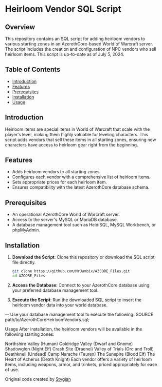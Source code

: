 # Heirloom Vendor SQL Script

## Overview
This repository contains an SQL script for adding heirloom vendors to various starting zones in an AzerothCore-based World of Warcraft server. The script includes the creation and configuration of NPC vendors who sell heirloom items. This script is up-to-date as of July 5, 2024.

## Table of Contents
- [Introduction](#introduction)
- [Features](#features)
- [Prerequisites](#prerequisites)
- [Installation](#installation)
- [Usage](#usage)


## Introduction
Heirloom items are special items in World of Warcraft that scale with the player's level, making them highly valuable for leveling characters. This script adds vendors that sell these items in all starting zones, ensuring new characters have access to heirloom gear right from the beginning.

## Features
- Adds heirloom vendors to all starting zones.
- Configures each vendor with a comprehensive list of heirloom items.
- Sets appropriate prices for each heirloom item.
- Ensures compatibility with the latest AzerothCore database schema.

## Prerequisites
- An operational AzerothCore World of Warcraft server.
- Access to the server's MySQL or MariaDB database.
- A database management tool such as HeidiSQL, MySQL Workbench, or phpMyAdmin.

## Installation
1. **Download the Script**:
   Clone this repository or download the SQL script file directly.

   ```bash
   git clone https://github.com/MrJambix/AZCORE_Files.git
   cd AZCORE_Files
   
2. **Access the Database**:
Connect to your AzerothCore database using your preferred database management tool.

3. **Execute the Script**:
Run the downloaded SQL script to insert the heirloom vendor data into your world database.

-- Use your database management tool to execute the following:
SOURCE path/to/AzerothCoreHeirloomVendors.sql;

Usage
After installation, the heirloom vendors will be available in the following starting zones:

Northshire Valley (Human)
Coldridge Valley (Dwarf and Gnome)
Shadowglen (Night Elf)
Crash Site (Draenei)
Valley of Trials (Orc and Troll)
Deathknell (Undead)
Camp Narache (Tauren)
The Sunspire (Blood Elf)
The Heart of Acherus (Death Knight)
Each vendor offers a variety of heirloom items, including weapons, armor, and trinkets, priced appropriately for ease of use.

Original code created by [Stygian ](http://stygianthebest.github.io )
